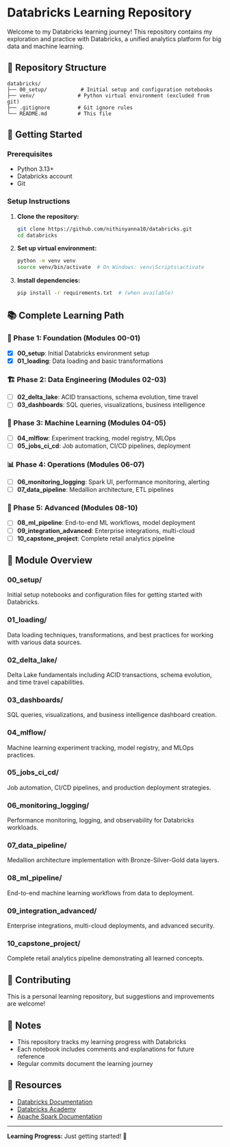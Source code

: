 # Databricks Learning Repository

Welcome to my Databricks learning journey! This repository contains my exploration and practice with Databricks, a unified analytics platform for big data and machine learning.

## 📁 Repository Structure

```
databricks/
├── 00_setup/           # Initial setup and configuration notebooks
├── venv/              # Python virtual environment (excluded from git)
├── .gitignore         # Git ignore rules
└── README.md          # This file
```

## 🚀 Getting Started

### Prerequisites
- Python 3.13+
- Databricks account
- Git

### Setup Instructions

1. **Clone the repository:**
   ```bash
   git clone https://github.com/nithinyanna10/databricks.git
   cd databricks
   ```

2. **Set up virtual environment:**
   ```bash
   python -m venv venv
   source venv/bin/activate  # On Windows: venv\Scripts\activate
   ```

3. **Install dependencies:**
   ```bash
   pip install -r requirements.txt  # (when available)
   ```

## 📚 Complete Learning Path

### 🚀 Phase 1: Foundation (Modules 00-01)
- [x] **00_setup**: Initial Databricks environment setup
- [x] **01_loading**: Data loading and basic transformations

### 🏗️ Phase 2: Data Engineering (Modules 02-03)
- [ ] **02_delta_lake**: ACID transactions, schema evolution, time travel
- [ ] **03_dashboards**: SQL queries, visualizations, business intelligence

### 🤖 Phase 3: Machine Learning (Modules 04-05)
- [ ] **04_mlflow**: Experiment tracking, model registry, MLOps
- [ ] **05_jobs_ci_cd**: Job automation, CI/CD pipelines, deployment

### 📊 Phase 4: Operations (Modules 06-07)
- [ ] **06_monitoring_logging**: Spark UI, performance monitoring, alerting
- [ ] **07_data_pipeline**: Medallion architecture, ETL pipelines

### 🎯 Phase 5: Advanced (Modules 08-10)
- [ ] **08_ml_pipeline**: End-to-end ML workflows, model deployment
- [ ] **09_integration_advanced**: Enterprise integrations, multi-cloud
- [ ] **10_capstone_project**: Complete retail analytics pipeline

## 📖 Module Overview

### 00_setup/
Initial setup notebooks and configuration files for getting started with Databricks.

### 01_loading/
Data loading techniques, transformations, and best practices for working with various data sources.

### 02_delta_lake/
Delta Lake fundamentals including ACID transactions, schema evolution, and time travel capabilities.

### 03_dashboards/
SQL queries, visualizations, and business intelligence dashboard creation.

### 04_mlflow/
Machine learning experiment tracking, model registry, and MLOps practices.

### 05_jobs_ci_cd/
Job automation, CI/CD pipelines, and production deployment strategies.

### 06_monitoring_logging/
Performance monitoring, logging, and observability for Databricks workloads.

### 07_data_pipeline/
Medallion architecture implementation with Bronze-Silver-Gold data layers.

### 08_ml_pipeline/
End-to-end machine learning workflows from data to deployment.

### 09_integration_advanced/
Enterprise integrations, multi-cloud deployments, and advanced security.

### 10_capstone_project/
Complete retail analytics pipeline demonstrating all learned concepts.

## 🤝 Contributing

This is a personal learning repository, but suggestions and improvements are welcome!

## 📝 Notes

- This repository tracks my learning progress with Databricks
- Each notebook includes comments and explanations for future reference
- Regular commits document the learning journey

## 🔗 Resources

- [Databricks Documentation](https://docs.databricks.com/)
- [Databricks Academy](https://academy.databricks.com/)
- [Apache Spark Documentation](https://spark.apache.org/docs/latest/)

---

**Learning Progress:** Just getting started! 🎯
